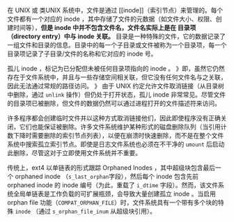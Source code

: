 在 UNIX 或 类UNIX 系统中，文件是通过 [[inode]]（索引节点）来管理的。每个文件都有一个对应的 inode ，其中存储了文件的元数据（如文件大小、权限、创建时间等），**但是 inode 中并不包含文件名，文件名实际上是在 目录项（directory entry）中与 inode 关联。**
目录是一种特殊的文件，它的数据记录了一组文件和目录的信息。目录中的每一个子目录或文件被称为一个目录项，每一个目录项记录了子目录/文件的名称和它对应的 inode 号。

孤儿 inode ，标记为已分配但未被任何目录项指向的 inode 。
》即，虽然它仍然存在于文件系统中，并且与一些存储空间相关联，但它没有任何文件名与之关联，因此无法通过常规的路径访问。
》 由于 UNIX 约定允许文件取消链接（从目录树中删除，通过 `unlink` 操作）但仍处于打开状态，孤儿 inode 非常常见。尽管文件的目录项已被删除，但文件的数据仍然可以通过进程打开的文件描述符来访问。 

许多程序都会创建临时文件并以这种方式取消链接他们，因此即使程序没有正确关闭，它们也能保证被删除。许多文件系统维护某种形式的磁盘删除队列（当引用计数下降时需要删除的索引节点列表），以便在崩溃时快速删除，而不是在整个文件系统中搜索孤立索引节点。即使是日志文件系统也必须在不干净的 `umount` 后启动此删除，尽管这对于立即使用文件系统并不重要。

传统上，ext4 以单链表的形式跟踪 Orphaned Inodes ，其中超级块包含最后一个 orphaned inode （`s_last_orphan`字段），然后每个 inode 包含先前 orphaned inode 的 inode 编号（为此，重载了 `i_dtime` 字段）。然而，该文件系统全局单链表是工作负载的可扩展瓶颈，会导致大量创建孤立 inode 。当启用 orphan file 功能（`COMPAT_ORPHAN_FILE`）时，文件系统具有一个带有多个块的特殊 `inode` （通过 `s_orphan_file_inum` 从超级块引用）。



